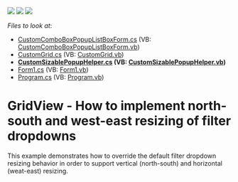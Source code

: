 <!-- default badges list -->
![](https://img.shields.io/endpoint?url=https://codecentral.devexpress.com/api/v1/VersionRange/128624833/16.2.5%2B)
[![](https://img.shields.io/badge/Open_in_DevExpress_Support_Center-FF7200?style=flat-square&logo=DevExpress&logoColor=white)](https://supportcenter.devexpress.com/ticket/details/T497264)
[![](https://img.shields.io/badge/📖_How_to_use_DevExpress_Examples-e9f6fc?style=flat-square)](https://docs.devexpress.com/GeneralInformation/403183)
<!-- default badges end -->
<!-- default file list -->
*Files to look at*:

* [CustomComboBoxPopupListBoxForm.cs](./CS/DXApplication2/CustomComboBoxPopupListBoxForm.cs) (VB: [CustomComboBoxPopupListBoxForm.vb](./VB/DXApplication2/CustomComboBoxPopupListBoxForm.vb))
* [CustomGrid.cs](./CS/DXApplication2/CustomGrid.cs) (VB: [CustomGrid.vb](./VB/DXApplication2/CustomGrid.vb))
* **[CustomSizablePopupHelper.cs](./CS/DXApplication2/CustomSizablePopupHelper.cs) (VB: [CustomSizablePopupHelper.vb](./VB/DXApplication2/CustomSizablePopupHelper.vb))**
* [Form1.cs](./CS/DXApplication2/Form1.cs) (VB: [Form1.vb](./VB/DXApplication2/Form1.vb))
* [Program.cs](./CS/DXApplication2/Program.cs) (VB: [Program.vb](./VB/DXApplication2/Program.vb))
<!-- default file list end -->
# GridView - How to implement north-south and west-east resizing of filter dropdowns


<p>This example demonstrates how to override the default filter dropdown resizing behavior in order to support vertical (north-south) and horizontal (weat-east) resizing.</p>

<br/>



